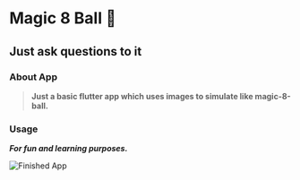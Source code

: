 # Magic 8 Ball 🎱

## Just ask questions to it

### About App

> **Just a basic flutter app which uses images to simulate like magic-8-ball.**

### Usage
***For fun and learning purposes.***

![Finished App](https://github.com/londonappbrewery/Images/blob/master/8-ball-flutter-gif.gif)
